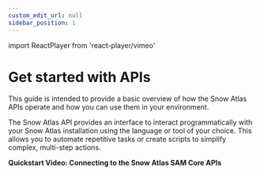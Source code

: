 ```yaml
---
custom_edit_url: null
sidebar_position: 1
---
```


import ReactPlayer from 'react-player/vimeo'

# Get started with APIs

This guide is intended to provide a basic overview of how the Snow Atlas APIs operate and how you can use them in your environment.

The Snow Atlas API provides an interface to interact programmatically with your Snow Atlas installation using the language or tool of your choice. This allows you to automate repetitive tasks or create scripts to simplify complex, multi-step actions.


**Quickstart Video: Connecting to the Snow Atlas SAM Core APIs**


<div style={{textAlign: 'center'}}>
      <ReactPlayer
        controls
        url="https://vimeo.com/845044422"
      />
</div>